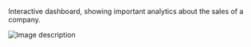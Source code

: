 Interactive dashboard, showing important analytics about the sales of a company.

![Image description](dashboard_demo.gif)
